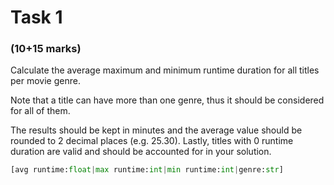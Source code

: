 # Task 1
### (10+15 marks)
Calculate the average maximum and minimum runtime duration for all titles per movie genre.

Note that a title can have more than one genre, thus it should be considered for all of them. 

The results should be kept in minutes and the average value should be rounded to 2 decimal places (e.g. 25.30). Lastly, titles with 0 runtime duration are valid and should be accounted for in your solution. 

```python
[avg runtime:float|max runtime:int|min runtime:int|genre:str]
```
